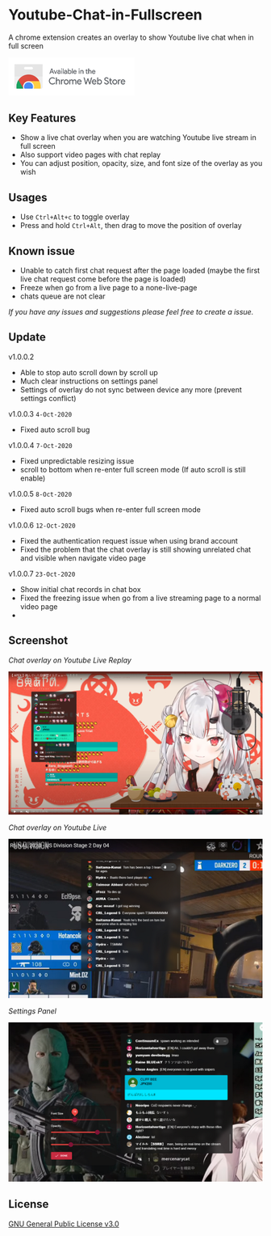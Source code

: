 

# Youtube-Chat-in-Fullscreen

A chrome extension creates an overlay to show Youtube live chat when in full screen

<a href="https://chrome.google.com/webstore/detail/youtube-chat-in-fullscree/kmhclnjhlejdjlkgeebolkigafpaijkp"><img width='250' src="./images/ChromeWebStore_Badge_v2_496x150.png"/></a>

## Key Features

- Show a live chat overlay when you are watching Youtube live stream in full screen
- Also support video pages with chat replay
- You can adjust position, opacity, size, and font size of the overlay as you wish

## Usages

- Use `Ctrl+Alt+c` to toggle overlay
- Press and hold `Ctrl+Alt`, then drag to move the position of overlay

## Known issue

- Unable to catch first chat request after the page loaded (maybe the first live chat request come before the page is loaded)
- Freeze when go from a live page to a none-live-page
- chats queue are not clear

 *If you have any issues and suggestions please feel free to create a issue.*

## Update

v1.0.0.2

- Able to stop auto scroll down by scroll up
- Much clear instructions on settings panel
- Settings of overlay do not sync between device any more (prevent settings conflict)

v1.0.0.3 `4-Oct-2020`

- Fixed auto scroll bug

v1.0.0.4 `7-Oct-2020`

- Fixed unpredictable resizing issue
- scroll to bottom when re-enter full screen mode (If auto scroll is still enable)

v1.0.0.5 `8-Oct-2020`

- Fixed auto scroll bugs when re-enter full screen mode 

v1.0.0.6 `12-Oct-2020`

- Fixed the authentication request issue when using brand account
- Fixed the problem that the chat overlay is still showing unrelated chat and visible when navigate video page

v1.0.0.7 `23-Oct-2020`

- Show initial chat records in chat box
- Fixed the freezing issue when go from a live streaming page to a normal video page 
- 

## Screenshot

*Chat overlay on Youtube Live Replay*

![Chat overlay screenshot](./images/sample.png )

*Chat overlay on Youtube Live*

![Chat overlay screenshot](./images/r6-cap.png)

*Settings Panel*

![settings panel screenshot](./images/settings.png)



## License

<a href="/LICENSE">GNU General Public License v3.0</a>
